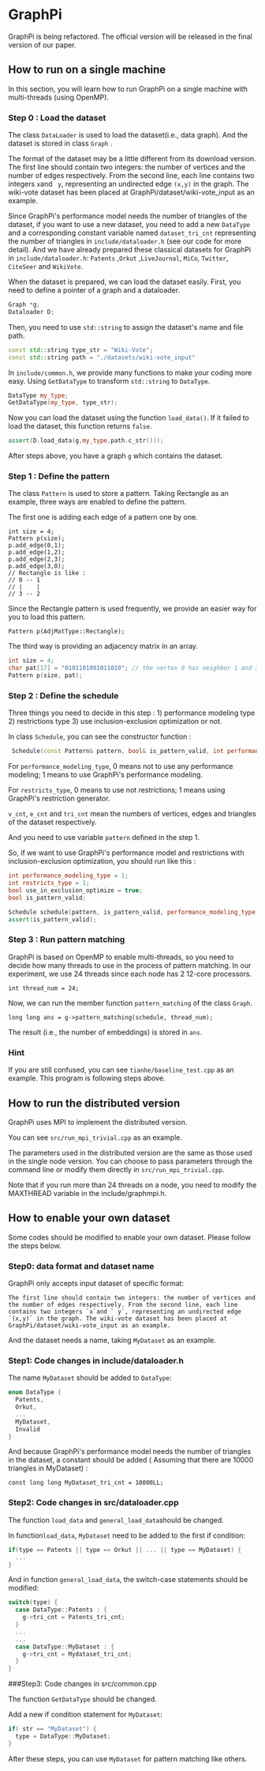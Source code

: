 # GraphPi

GraphPi is being refactored. The official version will be released in the final version of our paper.

## How to run on a single machine

In this section, you will learn how to run GraphPi on a single machine with multi-threads (using OpenMP).

### Step 0 : Load the dataset

The class `DataLoader` is used to load the dataset(i.e., data graph). And the dataset is stored in class `Graph` .

The format of the dataset may be a little different from its download version. The first line should contain two
integers: the number of vertices and the number of edges respectively. From the second line, each line contains two
integers `x`and ` y`, representing an undirected edge `(x,y)` in the graph. The wiki-vote dataset has been placed at
GraphPi/dataset/wiki-vote_input as an example.

Since GraphPi's performance model needs the number of triangles of the dataset, if you want to use a new dataset, you
need to add a new `DataType` and a corresponding constant variable named `dataset_tri_cnt` representing the number of
triangles in `include/dataloader.h` (see our code for more detail). And we have already prepared these classical
datasets for GraphPi in `include/dataloader.h`: `Patents` ,`Orkut` ,`LiveJournal`, `MiCo`, `Twitter`, `CiteSeer`
and `WikiVote`.

When the dataset is prepared, we can load the dataset easily. First, you need to define a pointer of a graph and a
dataloader.

```cpp
Graph *g;
Dataloader D;
```

Then, you need to use `std::string` to assign the dataset's name and file path.

```cpp
const std::string type_str = "Wiki-Vote";
const std::string path = "./datasets/wiki-vote_input"
```

In `include/common.h`, we provide many functions to make your coding more easy. Using `GetDataType` to
transform `std::string` to `DataType`.

```cpp
DataType my_type;
GetDataType(my_type, type_str);
```

Now you can load the dataset using the function `load_data()`. If it failed to load the dataset, this function
returns `false`.

```cpp
assert(D.load_data(g,my_type,path.c_str()));
```

After steps above, you have a graph `g` which contains the dataset.

### Step 1 : Define the pattern

The class `Pattern` is used to store a pattern. Taking Rectangle as an example, three ways are enabled to define the
pattern.

The first one is adding each edge of a pattern one by one.

```
int size = 4;
Pattern p(size);
p.add_edge(0,1);
p.add_edge(1,2);
p.add_edge(2,3);
p.add_edge(3,0);
// Rectangle is like :
// 0 -- 1
// |    |
// 3 -- 2
```

Since the Rectangle pattern is used frequently, we provide an easier way for you to load this pattern.

```
Pattern p(AdjMatType::Rectangle);
```

The third way is providing an adjacency matrix in an array.

```cpp
int size = 4;
char pat[17] = "0101101001011010"; // the vertex 0 has neighbor 1 and 3, so the first four character "0101" means 0 have edges to 1 and 3 but not have an edge to 0 or 2.
Pattern p(size, pat);
```

### Step 2 : Define the schedule

Three things you need to decide in this step : 1) performance modeling type 2) restrictions type 3) use
inclusion-exclusion optimization or not.

In class `Schedule`, you can see the constructor function :

```cpp
 Schedule(const Pattern& pattern, bool& is_pattern_valid, int performance_modeling_type, int restricts_type, bool use_in_exclusion_optimize, int v_cnt, unsigned int e_cnt, long long tri_cnt);
```

For `performance_modeling_type`, 0 means not to use any performance modeling; 1 means to use GraphPi's performance
modeling.

For `restricts_type`, 0 means to use not restrictions; 1 means using GraphPi's restriction generator.

`v_cnt`, `e_cnt` and `tri_cnt`  mean the numbers of vertices, edges and triangles of the dataset respectively.

And you need to use variable `pattern` defined in the step 1.

So, if we want to use GraphPi's performance model and restrictions with inclusion-exclusion optimization, you should run
like this :

```cpp
int performance_modeling_type = 1;
int restricts_type = 1;
bool use_in_exclusion_optimize = true;
bool is_pattern_valid;

Schedule schedule(pattern, is_pattern_valid, performance_modeling_type, restricts_type, use_in_exclusion_optimize, g->v_cnt, g->e_cnt, g->tri_cnt);
assert(is_pattern_valid);
```

### Step 3 : Run pattern matching

GraphPi is based on OpenMP to enable multi-threads, so you need to decide how many threads to use in the process of
pattern matching. In our experiment, we use 24 threads since each node has 2 12-core processors.

```
int thread_num = 24;
```

Now, we can run the member function `pattern_matching` of the class `Graph`.

```
long long ans = g->pattern_matching(schedule, thread_num);
```

The result (i.e., the number of embeddings) is stored in `ans`.

### Hint

If you are still confused, you can see `tianhe/baseline_test.cpp` as an example. This program is following steps above.

## How to run the distributed version

GraphPi uses MPI to implement the distributed version.

You can see `src/run_mpi_trivial.cpp` as an example.

The parameters used in the distributed version are the same as those used in the single node version. You can choose to
pass parameters through the command line or modify them directly in `src/run_mpi_trivial.cpp`.

Note that if you run more than 24 threads on a node, you need to modify the MAXTHREAD variable in the
include/graphmpi.h.

## How to enable your own dataset

Some codes should be modified to enable your own dataset. Please follow the steps below.

### Step0: data format and dataset name

GraphPi only accepts input dataset of specific format:

```
The first line should contain two integers: the number of vertices and the number of edges respectively. From the second line, each line contains two integers `x`and ` y`, representing an undirected edge `(x,y)` in the graph. The wiki-vote dataset has been placed at GraphPi/dataset/wiki-vote_input as an example.
```

And the dataset needs a name, taking `MyDataset` as an example.

### Step1: Code changes in include/dataloader.h

The name `MyDataset` should be added to `DataType`:

```c++
enum DataType {
  Patents,
  Orkut,
  ...
  MyDataset,
  Invalid
}
```

And because GraphPi's performance model needs the number of triangles in the dataset, a constant should be added (
Assuming that there are 10000 triangles in MyDataset) :

```
const long long MyDataset_tri_cnt = 10000LL;
```

### Step2: Code changes in src/dataloader.cpp

The function `load_data` and `general_load_data`should be changed.

In function`load_data`, `MyDataset` need to be added to the first if condition:

```c++
if(type == Patents || type == Orkut || ... || type == MyDataset) {
  ...
}
```

And in function `general_load_data`, the switch-case statements should be modified:

```c++
switch(type) {
  case DataType::Patents : {
    g->tri_cnt = Patents_tri_cnt;
  }
  ...
  ...  
  case DataType::MyDataset : {
  	g->tri_cnt = Mydataset_tri_cnt;    
  }    
}
```

###Step3: Code changes in src/common.cpp

The function `GetDataType` should be changed.

Add a new if condition statement for `MyDataset`:

```c++
if( str == "MyDataset") {
  type = DataType::MyDataset;
}
```

After these steps, you can use `MyDataset` for pattern matching like others.



